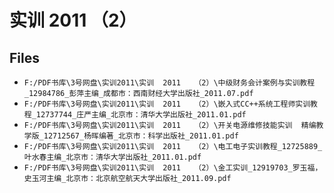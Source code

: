 # 实训  2011   （2）

## Files

- `F:/PDF书库\3号网盘\实训2011\实训  2011   （2）\中级财务会计案例与实训教程_12984786_彭萍主编_成都市：西南财经大学出版社_2011.07.pdf`
- `F:/PDF书库\3号网盘\实训2011\实训  2011   （2）\嵌入式CC++系统工程师实训教程_12737744_庄严主编_北京市：清华大学出版社_2011.01.pdf`
- `F:/PDF书库\3号网盘\实训2011\实训  2011   （2）\开关电源维修技能实训  精编教学版_12712567_杨晖编著_北京市：科学出版社_2011.01.pdf`
- `F:/PDF书库\3号网盘\实训2011\实训  2011   （2）\电工电子实训教程_12725889_叶水春主编_北京市：清华大学出版社_2011.01.pdf`
- `F:/PDF书库\3号网盘\实训2011\实训  2011   （2）\金工实训_12919703_罗玉福，史玉河主编_北京市：北京航空航天大学出版社_2011.09.pdf`
